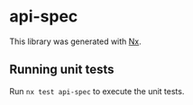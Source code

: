 # api-spec

This library was generated with [Nx](https://nx.dev).

## Running unit tests

Run `nx test api-spec` to execute the unit tests.
